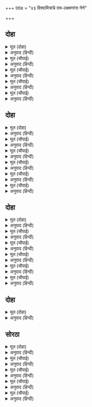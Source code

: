 +++
title = "४३ विश्वामित्रांचे राम-लक्ष्मणांना नेणे"

+++


## दोहा


<details><summary>मूल (दोहा)</summary>

ब्यापक अकल अनीह अज निर्गुन नाम न रूप।  
भगत हेतु नाना बिधि करत चरित्र अनूप॥ २०५॥
</details>

<details><summary>अनुवाद (हिन्दी)</summary>

जे व्यापक, अखंड, इच्छारहित, अजन्मा व निर्गुण आहेत, तसेच ज्यांना नाव नाही, रूप नाही, तेच भगवान भक्तांसाठी नाना प्रकारच्या अलौकिक लीला करीत असत॥ २०५॥
</details>

<details><summary>मूल (चौपाई)</summary>

यह सब चरित कहा मैं गाई।  
आगिलि कथा सुनहु मन लाई॥  
बिस्वामित्र महामुनि ग्यानी।  
बसहिं बिपिन सुभ आश्रम जानी॥
</details>

<details><summary>अनुवाद (हिन्दी)</summary>

हे सर्व चरित्र मी वर्णन करून सांगितले. आता पुढील कथा लक्ष देऊन ऐका. ज्ञानी महामुनी विश्वामित्र वनामध्ये पवित्र स्थानी आश्रम करून रहात होते.॥ १॥
</details>

<details><summary>मूल (चौपाई)</summary>

जहँ जप जग्य जोग मुनि करहीं।  
अति मारीच सुबाहुहि डरहीं॥  
देखत जग्य निसाचर धावहिं।  
करहिं उपद्रव मुनि दुख पावहिं॥
</details>

<details><summary>अनुवाद (हिन्दी)</summary>

तेथे ते जप, यज्ञ आणि योगसाधना करीत असत. परंतु मारीच व सुबाहू राक्षस यांना ते फार घाबरत असत. यज्ञ पाहताच राक्षस धावून येत व उपद्रव करत असत. त्यामुळे मुनींना फार त्रास होई.॥ २॥
</details>

<details><summary>मूल (चौपाई)</summary>

गाधितनय मन चिंता ब्यापी।  
हरि बिनु मरहिं न निसिचर पापी॥  
तब मुनिबर मन कीन्ह बिचारा।  
प्रभु अवतरेउ हरन महि भारा॥
</details>

<details><summary>अनुवाद (हिन्दी)</summary>

गाधी-पुत्र विश्वामित्रांच्या मनात काळजी वाटत होती. हे पापी राक्षस भगवंतांशिवाय कुणाकडूनही मारले जाणार नाहीत. तेव्हा श्रेष्ठ मुनींनी मनात विचार केला की, प्रभूंनी पृथ्वीचा भार हरण करण्यासाठी अवतार घेतला आहे.॥ ३॥
</details>

<details><summary>मूल (चौपाई)</summary>

एहूँ मिस देखौं पद जाई।  
करि बिनती आनौं दोउ भाई॥  
ग्यान बिराग सकल गुन अयना।  
सो प्रभु मैं देखब भरि नयना॥
</details>

<details><summary>अनुवाद (हिन्दी)</summary>

तेव्हा या निमित्ताने जाऊन मी प्रभूंच्या चरणांचे दर्शन घेईन आणि विनंती करून दोन्ही भावांना येथे घेऊन येईन. अहाहा, जे ज्ञान, वैराग्य आणि सर्व गुणांचे धाम आहेत, त्या प्रभूंना मी डोळेभरून पाहीन.॥ ४॥
</details>

## दोहा


<details><summary>मूल (दोहा)</summary>

बहुबिधि करत मनोरथ जात लागि नहिं बार।  
करि मज्जन सरऊ जल गए भूप दरबार॥ २०६॥
</details>

<details><summary>अनुवाद (हिन्दी)</summary>

अशा प्रकारचे अनेक मनोरथ करीत त्यांना जाण्यास वेळ लागला नाही. शरयू नदीच्या जलामध्ये स्नान करून ते दशरथ राजांच्या दरबारात पोहोचले.॥ २०६॥
</details>

<details><summary>मूल (चौपाई)</summary>

मुनि आगमन सुना जब राजा।  
मिलन गयउ लै बिप्र समाजा॥  
करि दंडवत मुनिहि सनमानी।  
निज आसन बैठारेन्हि आनी॥
</details>

<details><summary>अनुवाद (हिन्दी)</summary>

राजांनी जेव्हा मुनींच्या आगमनाची वार्ता ऐकली, तेव्हा ते ब्राह्मण वृंदाला सोबत घेऊन त्यांना भेटण्यास गेले आणि दंडवत घालून मुनींचा सन्मान करीत त्यांना आणून त्यांनी आसनावर बसविले.॥ १॥
</details>

<details><summary>मूल (चौपाई)</summary>

चरन पखारि कीन्हि अति पूजा।  
मो सम आजु धन्य नहिं दूजा॥  
बिबिध भाँति भोजन करवावा।  
मुनिबर हृदयँ हरष अति पावा॥
</details>

<details><summary>अनुवाद (हिन्दी)</summary>

राजांनी त्यांचे चरण प्रक्षालन करून त्यांची चांगल्या प्रकारे पूजा केली आणि म्हटले, ‘माझ्यासारखा धन्य आज दुसरा कोणीही नाही.’ नंतर त्यांना अनेक प्रकारचे भोजन वाढले. त्यामुळे श्रेष्ठ मुनींच्या मनाला खूप संतोष झाला.॥ २॥
</details>

<details><summary>मूल (चौपाई)</summary>

पुनि चरननि मेले सुत चारी।  
राम देखि मुनि देह बिसारी॥  
भए मगन देखत मुख सोभा।  
जनु चकोर पूरन ससि लोभा॥
</details>

<details><summary>अनुवाद (हिन्दी)</summary>

नंतर राजांनी चारी पुत्रांना मुनींच्या चरणांवर घातले. श्रीरामचंद्रांना पाहून मुनींचे देहभान हरपले. ते श्रीरामांच्या मुखाची शोभा पाहताच असे गुंग होऊन गेले की, जणू चकोर पूर्ण चंद्रमा पाहून मोहून जातो.॥ ३॥
</details>

<details><summary>मूल (चौपाई)</summary>

तब मन हरषि बचन कह राऊ।  
मुनि अस कृपा न कीन्हिहु काऊ॥  
केहि कारन आगमन तुम्हारा।  
कहहु सो करत न लावउँ बारा॥
</details>

<details><summary>अनुवाद (हिन्दी)</summary>

तेव्हा राजांनी आनंदाने म्हटले, ‘हे मुनी, अशाप्रकारे (दर्शन देण्याची) कृपा तुम्ही कधी केली नाही. आज तुमचे कशासाठी शुभागमन झाले आहे? सांगा, ते पूर्ण करण्यास मी वेळ लावणार नाही.’॥ ४॥
</details>

<details><summary>मूल (चौपाई)</summary>

असुर समूह सतावहिं मोही।  
मैं जाचन आयउँ नृप तोही॥  
अनुज समेत देहु रघुनाथा।  
निसिचर बध मैं होब सनाथा॥
</details>

<details><summary>अनुवाद (हिन्दी)</summary>

(मुनी म्हणाले,) ‘हे राजा, राक्षसांचे समुदाय मला फार त्रास देतात.यासाठी मी तुमच्याकडे काही मागण्यास आलो आहे. धाकटॺा भावासह श्रीरघुनाथांना माझ्याकडे सोपवा. राक्षस मारले गेल्यावर मी सुरक्षित होईन.॥ ५॥
</details>

## दोहा


<details><summary>मूल (दोहा)</summary>

देहु भूप मन हरषित तजहु मोह अग्यान।  
धर्म सुजस प्रभु तुम्ह कौं इन्ह कहँ अति कल्यान॥ २०७॥
</details>

<details><summary>अनुवाद (हिन्दी)</summary>

हे राजा, प्रसन्न मनाने यांना तुम्ही द्या. मोह व अज्ञान सोडून द्या. हे स्वामी, यामुळे तुम्हांला धर्म व सुकीर्ती प्राप्त होईल आणि यांचेही परम कल्याण होईल.’॥ २०७॥
</details>

<details><summary>मूल (चौपाई)</summary>

सुनि राजा अति अप्रिय बानी।  
हृदय कंप मुख दुति कुमुलानी॥  
चौथेंपन पायउँ सुत चारी।  
बिप्र बचन नहिं कहेहु बिचारी॥
</details>

<details><summary>अनुवाद (हिन्दी)</summary>

हे अत्यंत अप्रिय असे बोलणे ऐकून राजांचे मन थरारले. त्यांचा चेहरा उतरला. (ते म्हणाले,) ‘हे मुने! म्हातारपणी मला चार पुत्र मिळाले आहेत. तुम्ही विचार करून बोलला नाहीत.॥ १॥
</details>

<details><summary>मूल (चौपाई)</summary>

मागहु भूमि धेनु धन कोसा।  
सर्बस देउँ आजु सहरोसा॥  
देह प्रान तें प्रिय कछु नाहीं।  
सोउ मुनि देउँ निमिष एक माहीं॥
</details>

<details><summary>अनुवाद (हिन्दी)</summary>

हे मुनी, तुम्ही पृथ्वी, गाई, धन, खजिना यांपैकी काहीही मागा. मी मोठॺा आनंदाने आपले सर्वस्व अर्पण करीन. देह आणि प्राण यांच्यापेक्षा काहीही अधिक प्रिय नसते. मी तेही एका क्षणात देईन.॥ २॥
</details>

<details><summary>मूल (चौपाई)</summary>

सब सुत प्रिय मोहि प्रान कि नाईं।  
राम देत नहिं बनइ गोसाईं॥  
कहँ निसिचर अति घोर कठोरा।  
कहँ सुंदर सुत परम किसोरा॥
</details>

<details><summary>अनुवाद (हिन्दी)</summary>

सर्व पुत्र मला प्राणांप्रमाणे प्रिय आहेत, त्यातही हे प्रभो, रामाला तर (कोणत्याही परिस्थितीत) देता येत नाही. अत्यंत भयानक राक्षस कुठे व अत्यंत किशोर अवस्थेतील (सुकुमार) माझे सुंदर पुत्र कुठे?’॥ ३॥
</details>

<details><summary>मूल (चौपाई)</summary>

सुनि नृप गिरा प्रेम रस सानी।  
हृदयँ हरष माना मुनि ग्यानी॥  
तब बसिष्ठ बहुबिधि समुझावा।  
नृप संदेह नास कहँ पावा॥
</details>

<details><summary>अनुवाद (हिन्दी)</summary>

राजांची ही प्रेमपूर्ण वाणी ऐकून ज्ञानी मुनी विश्वामित्रांना फार आनंद वाटला. जेव्हा वसिष्ठांनी राजांना पुष्कळ प्रकारे समजावले, तेव्हा त्यांच्या मनातील संदेह दूर झाला.॥ ४॥
</details>

<details><summary>मूल (चौपाई)</summary>

अति आदर दोउ तनय बोलाए।  
हृदयँ लाइ बहु भाँति सिखाए॥  
मेरे प्रान नाथ सुत दोऊ।  
तुम्ह मुनि पिता आन नहिं कोऊ॥
</details>

<details><summary>अनुवाद (हिन्दी)</summary>

राजा दशरथांनी मोठॺा आदराने दोन्ही पुत्रांना बोलाविले आणि त्यांना हृदयाशी धरून अनेक प्रकारे उपदेश केला. (आणि विश्वामित्रांना म्हटले,) ‘हे नाथ, हे दोन्ही पुत्र माझे प्राण आहेत. हे मुनी, (आता) तुम्हीच यांचे वडील आहात. दुसरे कोणी नाही.’॥ ५॥
</details>

## दोहा


<details><summary>मूल (दोहा)</summary>

सौंपे भूप रिषिहि सुत बहुबिधि देइ असीस।  
जननी भवन गए प्रभु चले नाइ पद सीस॥ २०८(क)॥
</details>

<details><summary>अनुवाद (हिन्दी)</summary>

राजांनी अनेक आशीर्वाद देऊन पुत्रांना ऋषींच्या हवाली केले. मग प्रभू मातेच्या महालात गेले आणि तिच्या पाया पडून निघाले.॥ २०८(क)॥
</details>

## सोरठा


<details><summary>मूल (दोहा)</summary>

पुरुषसिंह दोउ बीर हरषि चले मुनि भय हरन।  
कृपासिंधु मतिधीर अखिल बिस्व कारन करन॥ २०८(ख)॥
</details>

<details><summary>अनुवाद (हिन्दी)</summary>

ते पुरुष-सिंह दोघे भाऊ (राम व लक्ष्मण) मुनींचे भय दूर करण्यासाठी आनंदाने निघाले. ते कृपासागर, धीरबुद्धी आणि संपूर्ण विश्वाच्या कारणाचेही कारण होते.॥ २०८(ख)॥
</details>

<details><summary>मूल (चौपाई)</summary>

अरुन नयन उर बाहु बिसाला।  
नील जलज तनु स्याम तमाला॥  
कटि पट पीत कसें बर भाथा।  
रुचिर चाप सायक दुहुँ हाथा॥
</details>

<details><summary>अनुवाद (हिन्दी)</summary>

भगवान रामांचे नेत्र कमळासारखे लालसर होते, विशाल छाती आणि आजानुबाहू होते. नीलकमल आणि तमाल वृक्षासारखे श्यामल शरीर होते, कटीला पीतांबर नेसलेले आणि सुंदर भाते बांधलेले होते. दोन्ही हातांमध्ये सुंदर धनुष्य व बाण होते.॥ १॥
</details>

<details><summary>मूल (चौपाई)</summary>

स्याम गौर सुंदर दोउ भाई।  
बिस्वामित्र महानिधि पाई॥  
प्रभु ब्रह्मन्यदेव मैं जाना।  
मोहि निति पिता तजेउ भगवाना॥
</details>

<details><summary>अनुवाद (हिन्दी)</summary>

श्याम व गौर वर्णाचे दोन्ही भाऊ परम सुंदर होते. विश्वामित्रांना (त्यांच्या रूपाने) जणू मोठा निधी मिळाला होता. (ते विचार करू लागले,) प्रभू हे ब्राह्मणांचे भक्त आहेत, हे मला समजले. माझ्यासाठी भगवंतांनी आपल्या पित्यालाही सोडले.॥ २॥
</details>

<details><summary>मूल (चौपाई)</summary>

चले जात मुनि दीन्हि देखाई।  
सुनि ताड़का क्रोध करि धाई॥  
एकहिं बान प्रान हरि लीन्हा।  
दीन जानि तेहि निज पद दीन्हा॥
</details>

<details><summary>अनुवाद (हिन्दी)</summary>

वाटेत जाताना मुनींनी ताडका दाखविली. शब्द ऐकताच ती रागाने धावून आली. श्रीरामांनी एकाच बाणात तिला ठार मारले व तिला शरणागत मानून निजपद (आपले दिव्य स्वरूप) दिले.॥ ३॥
</details>

<details><summary>मूल (चौपाई)</summary>

तब रिषि निज नाथहि जियँ चीन्ही।  
बिद्यानिधि कहुँ बिद्या दीन्ही॥  
जाते लाग न छुधा पिपासा।  
अतुलित बल तनु तेज प्रकासा॥
</details>

<details><summary>अनुवाद (हिन्दी)</summary>

मग विश्वामित्र ऋषींनी प्रभूंना ते विद्येचे भांडार असल्याचे जाणूनही (लीला पूर्ण करण्यासाठी) अशी विद्या दिली की, ज्यामुळे त्यांना तहान-भूक लागणार नाही आणि त्यांच्या शरीरात अतुल बळ व तेज प्रकाशित होईल.॥ ४॥
</details>
